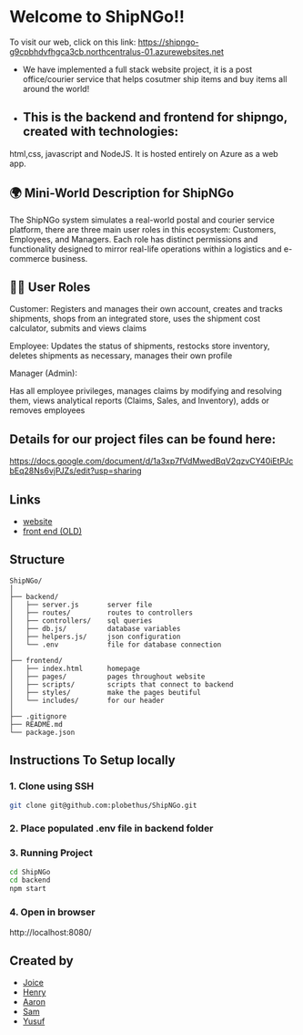 # Welcome to ShipNGo!! 
To visit our web, click on this link: https://shipngo-g9cpbhdvfhgca3cb.northcentralus-01.azurewebsites.net

- We have implemented a full stack website project, it is a post office/courier service that helps cosutmer ship items and buy items all around the world! 

- ## This is the backend and frontend for shipngo, created with technologies:
html,css, javascript and NodeJS. It is hosted entirely on Azure as a web app.

## 🌍 Mini-World Description for ShipNGo
The ShipNGo system simulates a real-world postal and courier service platform, there are three main user roles in this ecosystem: Customers, Employees, and Managers. Each role has distinct permissions and functionality designed to mirror real-life operations within a logistics and e-commerce business.

## 🧑‍💼 User Roles
Customer: Registers and manages their own account, creates and tracks shipments, shops from an integrated store, uses the shipment cost calculator, submits and views claims

Employee: Updates the status of shipments, restocks store inventory, deletes shipments as necessary, manages their own profile

Manager (Admin): 

Has all employee privileges, manages claims by modifying and resolving them, views analytical reports (Claims, Sales, and Inventory), adds or removes employees


## Details for our project files can be found here: 
https://docs.google.com/document/d/1a3xp7fVdMwedBqV2qzvCY40iEtPJcbEq28Ns6vjPJZs/edit?usp=sharing

## Links
- [website](https://shipngo-g9cpbhdvfhgca3cb.northcentralus-01.azurewebsites.net)
- [front end (OLD)](https://github.com/plobethus/ShipNGo-frontend)

## Structure
```
ShipNGo/
│
├── backend/             
│   ├── server.js       server file           
│   ├── routes/         routes to controllers
│   ├── controllers/    sql queries
│   ├── db.js/          database variables
│   ├── helpers.js/     json configuration
│   └── .env            file for database connection        
│
├── frontend/                    
│   ├── index.html      homepage
│   ├── pages/          pages throughout website
│   ├── scripts/        scripts that connect to backend
│   ├── styles/         make the pages beutiful
│   └── includes/       for our header
│
├── .gitignore
├── README.md
└── package.json                
```

## Instructions To Setup locally

### 1. Clone using SSH

```bash
git clone git@github.com:plobethus/ShipNGo.git
```
### 2. Place populated .env file in backend folder

### 3. Running Project

```bash
cd ShipNGo
cd backend
npm start
```
### 4. Open in browser
http://localhost:8080/

## Created by
- [Joice](https://github.com/joiceM18)
- [Henry](https://github.com/plobethus)
- [Aaron](https://github.com/Happydragon123)
- [Sam](https://github.com/SamuelAlvarez690)
- [Yusuf](https://github.com/GlowSand)
